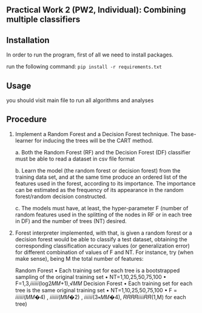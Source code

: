 ## Practical Work 2 (PW2, Individual): Combining multiple classifiers

## Installation
In order to run the program, first of all we need to install packages.

run the following command:
`pip install -r requirements.txt`

## Usage
you should visit main file to run all algorithms and analyses



## Procedure

1. Implement a Random Forest and a Decision Forest technique.
The base-learner for inducing the trees will be the CART method.

    a. Both the Random Forest (RF) and the Decision Forest (DF) classifier
    must be able to read a dataset in csv file format

    b. Learn the model (the random forest or decision forest) from the 
    training data set, and at the same time produce an ordered list of 
    the features used in the forest, according to its importance. The 
    importance can be estimated as the frequency of its appearance in 
    the random forest/random decision constructed.

    c. The models must have, at least, the hyper-parameter F (number of 
    random features used in the splitting of the nodes in RF or in each 
    tree in DF) and the number of trees (NT) desired.


2. Forest interpreter implemented, with that, is given a random forest 
or a decision forest would be able to classify a test dataset, obtaining 
the corresponding classification accuracy values (or generalization error) 
for different combination of values of F and NT. For instance, try (when 
make sense), being M the total number of features:


    Random Forest
    • Each training set for each tree is a bootstrapped sampling of the 
    original training set
    • NT=1,10,25,50,75,100
    • F=1,3,𝑖𝑖𝑖𝑖𝑖𝑖(log2𝑀𝑀+1),√𝑀𝑀
    Decision Forest
    • Each training set for each tree is the same original training set
    • NT=1,10,25,50,75,100
    • F = 𝑖𝑖𝑖𝑖𝑖𝑖(𝑀𝑀�4) , 𝑖𝑖𝑖𝑖𝑖𝑖(𝑀𝑀�2) , 𝑖𝑖𝑖𝑖𝑖𝑖(3∗𝑀𝑀�4), 𝑅𝑅𝑅𝑅𝑖𝑖𝑖𝑖𝑅𝑅(1,M) for each tree)

